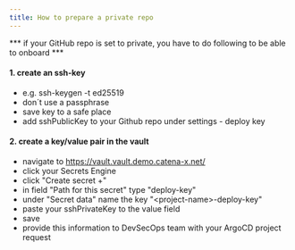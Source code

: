 ```yaml
---
title: How to prepare a private repo
---
```


*** if your GitHub repo is set to private, you have to do following to be able to onboard ***

#### 1. create an ssh-key
  - e.g. ssh-keygen -t ed25519
  - don´t use a passphrase
  - save key to a safe place
  - add sshPublicKey to your Github repo under settings - deploy key

#### 2. create a key/value pair in the vault

  - navigate to https://vault.vault.demo.catena-x.net/
  - click your Secrets Engine
  - click "Create secret +"
  - in field "Path for this secret" type "deploy-key"
  - under "Secret data" name the key "<project-name\>-deploy-key"
  - paste your sshPrivateKey to the value field
  - save
  - provide this information to DevSecOps team with your ArgoCD project request